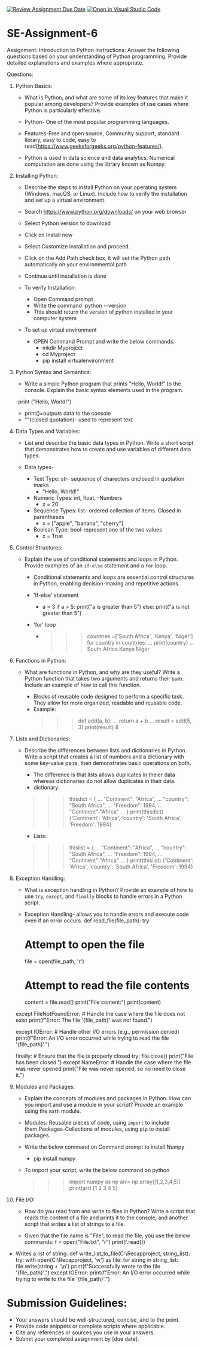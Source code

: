[![Review Assignment Due Date](https://classroom.github.com/assets/deadline-readme-button-22041afd0340ce965d47ae6ef1cefeee28c7c493a6346c4f15d667ab976d596c.svg)](https://classroom.github.com/a/WfNmjXUk)
[![Open in Visual Studio Code](https://classroom.github.com/assets/open-in-vscode-2e0aaae1b6195c2367325f4f02e2d04e9abb55f0b24a779b69b11b9e10269abc.svg)](https://classroom.github.com/online_ide?assignment_repo_id=15348760&assignment_repo_type=AssignmentRepo)
# SE-Assignment-6
 Assignment: Introduction to Python
Instructions:
Answer the following questions based on your understanding of Python programming. Provide detailed explanations and examples where appropriate.

 Questions:

1. Python Basics:
   - What is Python, and what are some of its key features that make it popular among developers? Provide examples of use cases where Python is particularly effective.
   
   - Python- One of the most popular programming languages.
   - Features-Free and open source, Community support, standard library, easy to code, easy to read(https://www.geeksforgeeks.org/python-features/).
   - Python is used in data science and data analytics. Numerical computation are done using the library known as Numpy.


2. Installing Python:
   - Describe the steps to install Python on your operating system (Windows, macOS, or Linux). Include how to verify the installation and set up a virtual environment.

   - Search  https://www.python.org/downloads/ on your web browser
   - Select Python version to download
   - Click on Install now
   - Select Customize installation and proceed.
   - Click on the Add Path check box, it will set the Python path automatically on your environmental path
   - Continue until installation is done
   
   - To verify Installation:
      - Open Command prompt
      - Write the command :python --version
      - This should return the version of python installed in your computer system
   
   - To set up virtaul environment
      -  OPEN Command Prompt and write the below commands:
         - mkdir Myproject
         - cd Myproject
         - pip install virtualenvironment


3. Python Syntax and Semantics:
   - Write a simple Python program that prints "Hello, World!" to the console. Explain the basic syntax elements used in the program.

   -print ("Hello, World!")

      - print()=outputs data to the console
      - ""(closed quotation)- used to represent text

4. Data Types and Variables:
   - List and describe the basic data types in Python. Write a short script that demonstrates how to create and use variables of different data types.

   - Data types-
      - Text Type:	str- sequence of charecters enclosed in quotation marks
         - "Hello, World!"
      - Numeric Types:	int, float, -Numbers
         - x = 20
      - Sequence Types:	list- ordered collection of items. Closed in parentheses
         - x = ["apple", "banana", "cherry"]
      - Boolean Type:	bool-represent one of the two values
         - x = True
         
5. Control Structures:
   - Explain the use of conditional statements and loops in Python. Provide examples of an `if-else` statement and a `for` loop.
      - Conditional statements and loops are essential control structures in Python, enabling decision-making and repetitive actions. 
      - 'If-else' statement
         - a = 3
           if a > 5:
                  print("a is greater than 5")
            else:
                  print("a is not greater than 5")

      - 'for' loop
        - >>> countries =['South Africa', 'Kenya', 'Niger']
          >>> for country in countries:
          ...       print(country)
          ...
          South Africa
          Kenya
          Niger

6. Functions in Python:
   - What are functions in Python, and why are they useful? Write a Python function that takes two arguments and returns their sum. Include an example of how to call this function.

      - Blocks of reusable code designed to perform a specific task. They allow for more organized, readable and reusable code.
      - Example:
         >>> def add(a, b):
         ...     return a + b
         ...
         >>> result = add(5, 3)
         >>> print(result)
         8

7. Lists and Dictionaries:
   - Describe the differences between lists and dictionaries in Python. Write a script that creates a list of numbers and a dictionary with some key-value pairs, then demonstrates basic operations on both.
   
       - The difference is that lists allows duplicates in theier data whereas dictionaries do not allow duplicates in their data.
       - dictionary:
       >>> thisdict = {
       ...  "Continent": "Africa",
       ...   "country": "South Africa",
       ...   "Freedom": 1994,
       ...   "Continent":"Africa"
       ... }
       >>> print(thisdict)
       {'Continent': 'Africa', 'country': 'South Africa', 'Freedom': 1994}

       - Lists:
       >>> thislist = {
       ...   "Continent": "Africa",
       ...   "country": "South Africa",
       ...   "Freedom": 1994,
       ...   "Continent":"Africa"
       ... }
       >>> print(thislist)
       {'Continent': 'Africa', 'country': 'South Africa', 'Freedom': 1994}

8. Exception Handling:
   - What is exception handling in Python? Provide an example of how to use `try`, `except`, and `finally` blocks to handle errors in a Python script.
    - Exception Handling- allows you to handle errors and execute code even if an error occurs.
    def read_file(file_path):
    try:
        # Attempt to open the file
        file = open(file_path, 'r')
        
        # Attempt to read the file contents
        content = file.read()
        print("File content:")
        print(content)
        
    except FileNotFoundError:
        # Handle the case where the file does not exist
        print(f"Error: The file '{file_path}' was not found.")
        
    except IOError:
        # Handle other I/O errors (e.g., permission denied)
        print(f"Error: An I/O error occurred while trying to read the file '{file_path}'.")
        
    finally:
        # Ensure that the file is properly closed
        try:
            file.close()
            print("File has been closed.")
        except NameError:
            # Handle the case where the file was never opened
            print("File was never opened, so no need to close it.")


9. Modules and Packages:
   - Explain the concepts of modules and packages in Python. How can you import and use a module in your script? Provide an example using the `math` module.
    
    - Modules: Reusable pieces of code, using `import` to include  them.Packages-Collections of modules, using `pip` to install packages.

    - Write the below command on Command prompt to install Numpy 
      - pip install numpy
    - To import your script, write the below command on python
      >>>import numpy as np
      >>> arr= np.array([1,2,3,4,5])
      >>> print(arr)
         [1 2 3 4 5]

10. File I/O:
    - How do you read from and write to files in Python? Write a script that reads the content of a file and prints it to the console, and another script that writes a list of strings to a file.

    - Given that the file name is "File", to read the file, you use the below commands:
      f = open("File.txt", "r")
      print(f.read())

   - Writes a list of string:
      def write_list_to_file(C:\Recapproject, string_list):
         try:
            with open(C:\Recapproject, 'w') as file:
               for string in string_list:
                  file.write(string + '\n')
            print(f"Successfully wrote to the file '{file_path}'.")
         except IOError:
            print(f"Error: An I/O error occurred while trying to write to the file '{file_path}'.")
            


# Submission Guidelines:
- Your answers should be well-structured, concise, and to the point.
- Provide code snippets or complete scripts where applicable.
- Cite any references or sources you use in your answers.
- Submit your completed assignment by [due date].


